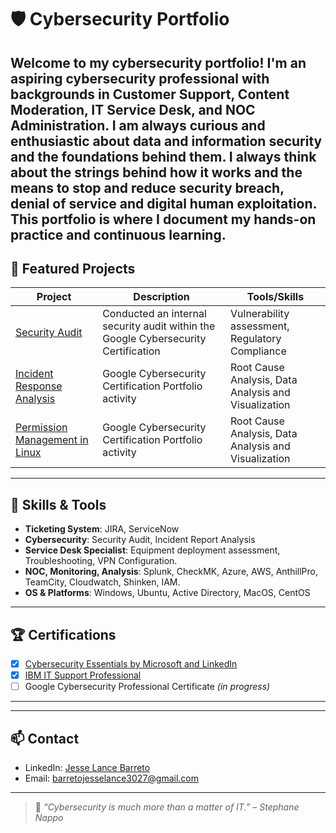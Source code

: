# 🛡️ Cybersecurity Portfolio

Welcome to my cybersecurity portfolio! I'm an aspiring cybersecurity professional with backgrounds in Customer Support, Content Moderation, IT Service Desk, and NOC Administration. I am always curious and enthusiastic about data and information security and the foundations behind them. I always think about the strings behind how it works and the means to stop and reduce security breach, denial of service and digital human exploitation. This portfolio is where I document my hands-on practice and continuous learning.
---

## 📂 Featured Projects

| Project | Description | Tools/Skills |
|--------|-------------|--------------|
| [Security Audit](https://jesselanceb.github.io/Security-Audit/) | Conducted an internal security audit within the Google Cybersecurity Certification  | Vulnerability assessment, Regulatory Compliance |
| [Incident Response Analysis](https://jesselanceb.github.io/Incident-Report-Analysis/) | Google Cybersecurity Certification Portfolio activity  | Root Cause Analysis, Data Analysis and Visualization|
| [Permission Management in Linux](https://jesselanceb.github.io/Permission-management-in-Linux/) | Google Cybersecurity Certification Portfolio activity  | Root Cause Analysis, Data Analysis and Visualization|

---

## 🧠 Skills & Tools

- **Ticketing System**: JIRA, ServiceNow
- **Cybersecurity**: Security Audit, Incident Report Analysis
- **Service Desk Specialist**: Equipment deployment assessment, Troubleshooting, VPN Configuration.
- **NOC, Monitoring, Analysis**: Splunk, CheckMK, Azure, AWS, AnthillPro, TeamCity, Cloudwatch, Shinken, IAM.
- **OS & Platforms**: Windows, Ubuntu, Active Directory, MacOS, CentOS

---

## 🏆 Certifications

- [x] [Cybersecurity Essentials by Microsoft and LinkedIn](https://www.linkedin.com/learning/certificates/a0f381e7c9831f3341eebc0b51c864b734073da82f2bc42b78fab1b9a31eae77?lipi=urn%3Ali%3Apage%3Ad_flagship3_profile_view_base%3BiUPiSHAgSzmc%2B8o0NJ4sZQ%3D%3D)
- [x] [IBM IT Support Professional](https://www.coursera.org/account/accomplishments/specialization/SZGMZ7B7A238)
- [ ] Google Cybersecurity Professional Certificate *(in progress)*

---



---

## 📫 Contact

- LinkedIn: [Jesse Lance Barreto](https://www.linkedin.com/in/jesse-lance-barreto-b036b0123/)
- Email: barretojesselance3027@gmail.com

---

> 🔐 *“Cybersecurity is much more than a matter of IT.” – Stephane Nappo*
